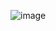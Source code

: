 ![image](https://techies-world.com/wp-content/uploads/2016/05/MS_Sqlserver-e1410529521738-800x294.png)

